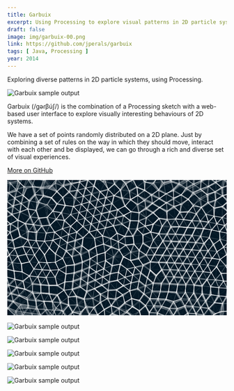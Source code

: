 ```yaml
---
title: Garbuix
excerpt: Using Processing to explore visual patterns in 2D particle systems
draft: false
image: img/garbuix-00.png
link: https://github.com/jperals/garbuix
tags: [ Java, Processing ]
year: 2014
---
```

Exploring diverse patterns in 2D particle systems, using Processing.

![Garbuix sample output](img/garbuix-01.png)

Garbuix (/gəɾβúʃ/) is the combination of a Processing sketch with a web-based user interface to explore visually interesting behaviours of 2D systems.

We have a set of points randomly distributed on a 2D plane. Just by combining a set of rules on the way in which they should move, interact with each other and be displayed, we can go through a rich and diverse set of visual experiences.

[More on GitHub](http://github.com/jperals/garbuix)

![Garbuix sample output](img/garbuix-02.png)

![Garbuix sample output](img/garbuix-03.png)

![Garbuix sample output](img/garbuix-04.png)

![Garbuix sample output](img/garbuix-05.png)

![Garbuix sample output](img/garbuix-06.png)

![Garbuix sample output](img/garbuix-07.png)

